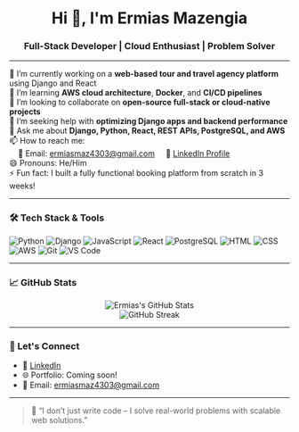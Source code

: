 <h1 align="center">Hi 👋, I'm Ermias Mazengia</h1>
<h3 align="center">Full-Stack Developer | Cloud Enthusiast | Problem Solver</h3>

---

🔭 I’m currently working on a **web-based tour and travel agency platform** using Django and React  
🌱 I’m learning **AWS cloud architecture**, **Docker**, and **CI/CD pipelines**  
👯 I’m looking to collaborate on **open-source full-stack or cloud-native projects**  
🤔 I’m seeking help with **optimizing Django apps and backend performance**  
💬 Ask me about **Django, Python, React, REST APIs, PostgreSQL, and AWS**  
📫 How to reach me:  
&nbsp;&nbsp;&nbsp;&nbsp;📧 Email: ermiasmaz4303@gmail.com
&nbsp;&nbsp;&nbsp;&nbsp;💼 [LinkedIn Profile](https://www.linkedin.com/in/ermias-mazengia-0a22bb1b2)  
😄 Pronouns: He/Him  
⚡ Fun fact: I built a fully functional booking platform from scratch in 3 weeks!

---

### 🛠️ Tech Stack & Tools

![Python](https://img.shields.io/badge/-Python-3776AB?style=flat&logo=python&logoColor=white)
![Django](https://img.shields.io/badge/-Django-092E20?style=flat&logo=django&logoColor=white)
![JavaScript](https://img.shields.io/badge/-JavaScript-F7DF1E?style=flat&logo=javascript&logoColor=black)
![React](https://img.shields.io/badge/-React-61DAFB?style=flat&logo=react&logoColor=black)
![PostgreSQL](https://img.shields.io/badge/-PostgreSQL-4169E1?style=flat&logo=postgresql&logoColor=white)
![HTML](https://img.shields.io/badge/-HTML5-E34F26?style=flat&logo=html5&logoColor=white)
![CSS](https://img.shields.io/badge/-CSS3-1572B6?style=flat&logo=css3&logoColor=white)
![AWS](https://img.shields.io/badge/-AWS-232F3E?style=flat&logo=amazon-aws&logoColor=white)
![Git](https://img.shields.io/badge/-Git-F05032?style=flat&logo=git&logoColor=white)
![VS Code](https://img.shields.io/badge/-VS%20Code-007ACC?style=flat&logo=visual-studio-code&logoColor=white)

---

### 📈 GitHub Stats

<p align="center">
  <img src="https://github-readme-stats.vercel.app/api?username=Ermias43&show_icons=true&theme=tokyonight" alt="Ermias's GitHub Stats" />
  <br />
  <img src="https://streak-stats.demolab.com?user=Ermias43&theme=tokyonight" alt="GitHub Streak" />
</p>

---

### 🔗 Let's Connect

- 💼 [LinkedIn](https://www.linkedin.com/in/ermias-mazengia-0a22bb1b2)
- 🌐 Portfolio: Coming soon!
- 📨 Email: ermiasmaz4303@gmail.com 

---

> 🚀 “I don’t just write code – I solve real-world problems with scalable web solutions.”

 

